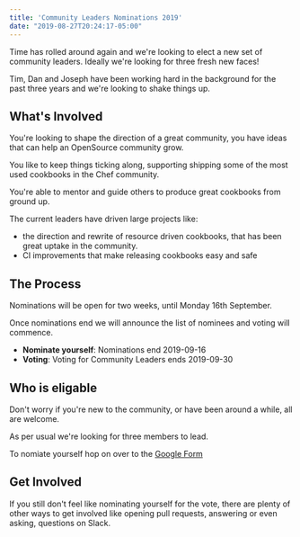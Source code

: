 ```yaml
---
title: 'Community Leaders Nominations 2019'
date: "2019-08-27T20:24:17-05:00"
---
```


Time has rolled around again and we're looking to elect a new set of community leaders. Ideally we're looking for three fresh new faces!

Tim, Dan and Joseph have been working hard in the background for the past three years and we're looking to shake things up.

## What's Involved

You're looking to shape the direction of a great community, you have ideas that can help an OpenSource community grow.

You like to keep things ticking along, supporting shipping some of the most used cookbooks in the Chef community.

You're able to mentor and guide others to produce great cookbooks from ground up.

The current leaders have driven large projects like:

- the direction and rewrite of resource driven cookbooks, that has been great uptake in the community.
- CI improvements that make releasing cookbooks easy and safe

## The Process

Nominations will be open for two weeks, until Monday 16th September.

Once nominations end we will announce the list of nominees and voting will commence.

- **Nominate yourself**: Nominations end 2019-09-16
- **Voting**: Voting for Community Leaders ends 2019-09-30

## Who is eligable

Don't worry if you're new to the community, or have been around a while, all are welcome.

As per usual we're looking for three members to lead.

To nomiate yourself hop on over to the [Google Form](https://docs.google.com/forms/d/e/1FAIpQLSeA3uDzZbo3Zo_f5RcPZRJ5HLUDB0tl2pDJUTjy9xdL1u8Kow/viewform)

## Get Involved

If you still don't feel like nominating yourself for the vote, there are plenty of other ways to get involved like opening pull requests, answering or even asking, questions on Slack.
